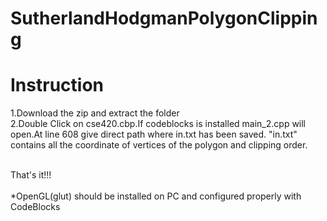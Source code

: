 # SutherlandHodgmanPolygonClipping

# Instruction
1.Download the zip and extract the folder<br>
2.Double Click on cse420.cbp.If codeblocks is installed main_2.cpp will open.At line 608 give direct path where in.txt has been saved.
"in.txt" contains all the coordinate of vertices of the polygon and clipping order.<br><br>

That's it!!!
<br><br>
*OpenGL(glut) should be installed on PC and configured properly with CodeBlocks
